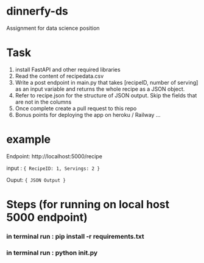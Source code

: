 # dinnerfy-ds
Assignment for data science position


# Task  
1. install FastAPI and other required libraries
2. Read the content of recipedata.csv  
3. Write a post endpoint in main.py that takes [recipeID, number of serving] as an input variable and returns the whole recipe as a JSON object.
4. Refer to recipe.json for the structure of JSON output. Skip the fields that are not in the columns
5. Once complete create a pull request to this repo
6. Bonus points for deploying the app on heroku / Railway ...

# example 

Endpoint: http://localhost:5000/recipe

input : `{ RecipeID: 1, Servings: 2 }`

Ouput: `{ JSON Output }`

# Steps (for running on local host 5000 endpoint)
### in terminal run : pip install -r requirements.txt
### in terminal run : python init.py

